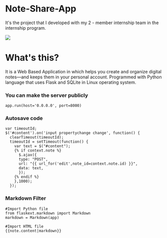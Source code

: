 # Note-Share-App
It's the project that I developed with my 2 - member internship team in the internship program.

![](https://s8.gifyu.com/images/note-share.gif)
# What's this?
It is a Web Based Application in which helps you create and organize digital notes—and keeps them in your personal account. Programmed with Python language that uses Flask and SQLite in Linux operating system.

### You can make the server publicly
```
app.run(host='0.0.0.0', port=8000)

```
### Autosave code
```
var timeoutId;
$('#content').on('input propertychange change', function() {
  clearTimeout(timeoutId);
  timeoutId = setTimeout(function() {
    var text = $("#content");
    {% if context.note %}
      $.ajax({
      type: "POST",
      url: "{{ url_for('edit',note_id=context.note.id) }}",
      data: text,
      });
    {% endif %}
    },1000);
  });
```
### Markdown Filter
```
#Import Python file
from flaskext.markdown import Markdown
markdown = Markdown(app)

#Import HTML file
{{note.content|markdown}}
```
